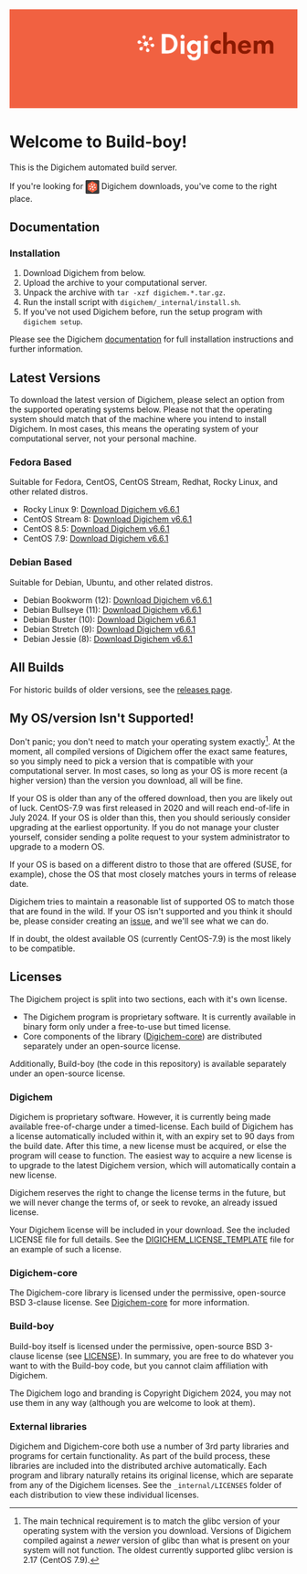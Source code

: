 <img src="Banner.png" alt="Banner" />

# Welcome to Build-boy!

This is the Digichem automated build server.

If you're looking for <img src="Logo.png" alt="Banner" height=24 valign=middle /> Digichem downloads, you've come to the right place.

## Documentation

### Installation

1. Download Digichem from below.
1. Upload the archive to your computational server.
1. Unpack the archive with `tar -xzf digichem.*.tar.gz`.
1. Run the install script with `digichem/_internal/install.sh`.
1. If you've not used Digichem before, run the setup program with `digichem setup`.

Please see the Digichem [documentation](https://doc.digi-chem.co.uk) for full installation instructions and further information.

## Latest Versions

To download the latest version of Digichem, please select an option from the supported operating systems below.
Please not that the operating system should match that of the machine where you intend to install Digichem.
In most cases, this means the operating system of your computational server, not your personal machine.

### Fedora Based

Suitable for Fedora, CentOS, CentOS Stream, Redhat, Rocky Linux, and other related distros.

- Rocky Linux 9: <!-- Rocky-Linux-9 --> [Download Digichem v6.6.1](https://github.com/Digichem-Project/build-boy/releases/download/6.6.1-Rocky-Linux-9/digichem.6.6.1.Rocky-Linux-9.tar.gz)
- CentOS Stream 8: <!-- CentOS-Stream-8 --> [Download Digichem v6.6.1](https://github.com/Digichem-Project/build-boy/releases/download/6.6.1-CentOS-Stream-8/digichem.6.6.1.CentOS-Stream-8.tar.gz)
- CentOS 8.5: <!-- CentOS-8.5 --> [Download Digichem v6.6.1](https://github.com/Digichem-Project/build-boy/releases/download/6.6.1-CentOS-8.5/digichem.6.6.1.CentOS-8.5.tar.gz)
- CentOS 7.9: <!-- CentOS-7.9 --> [Download Digichem v6.6.1](https://github.com/Digichem-Project/build-boy/releases/download/6.6.1-CentOS-7.9/digichem.6.6.1.CentOS-7.9.tar.gz)

### Debian Based

Suitable for Debian, Ubuntu, and other related distros.

- Debian Bookworm (12): <!-- Debian-Bookworm --> [Download Digichem v6.6.1](https://github.com/Digichem-Project/build-boy/releases/download/6.6.1-Debian-Bookworm/digichem.6.6.1.Debian-Bookworm.tar.gz)
- Debian Bullseye (11): <!-- Debian-Bullseye --> [Download Digichem v6.6.1](https://github.com/Digichem-Project/build-boy/releases/download/6.6.1-Debian-Bullseye/digichem.6.6.1.Debian-Bullseye.tar.gz)
- Debian Buster (10): <!-- Debian-Buster --> [Download Digichem v6.6.1](https://github.com/Digichem-Project/build-boy/releases/download/6.6.1-Debian-Buster/digichem.6.6.1.Debian-Buster.tar.gz)
- Debian Stretch (9): <!-- Debian-Stretch --> [Download Digichem v6.6.1](https://github.com/Digichem-Project/build-boy/releases/download/6.6.1-Debian-Stretch/digichem.6.6.1.Debian-Stretch.tar.gz)
- Debian Jessie (8): <!-- Debian-Jessie --> [Download Digichem v6.6.1](https://github.com/Digichem-Project/build-boy/releases/download/6.6.1-Debian-Jessie/digichem.6.6.1.Debian-Jessie.tar.gz)

## All Builds

For historic builds of older versions, see the [releases page](https://github.com/Digichem-Project/build-boy/releases).

## My OS/version Isn't Supported!

Don't panic; you don't need to match your operating system exactly[^1]. At the moment, all compiled
versions of Digichem offer the exact same features, so you simply need to pick a version that is compatible
with your computational server. In most cases, so long as your OS is more recent (a higher version) than
the version you download, all will be fine.

If your OS is older than any of the offered download, then you are likely out of luck. CentOS-7.9 was first
released in 2020 and will reach end-of-life in July 2024. If your OS is older than this, then you should
seriously consider upgrading at the earliest opportunity. If you do not manage your cluster yourself,
consider sending a polite request to your system administrator to upgrade to a modern OS.

If your OS is based on a different distro to those that are offered (SUSE, for example), chose the OS
that most closely matches yours in terms of release date.

Digichem tries to maintain a reasonable list of supported OS to match those that are found in the wild.
If your OS isn't supported and you think it should be, please consider creating an
[issue](https://github.com/Digichem-Project/build-boy/issues), and we'll see what we can do.

If in doubt, the oldest available OS (currently CentOS-7.9) is the most likely to be compatible.

[^1]: The main technical requirement is to match the glibc version of your operating system with the version you download.
Versions of Digichem compiled against a *newer* version of glibc than what is present on your system will not function.
The oldest currently supported glibc version is 2.17 (CentOS 7.9).

## Licenses

The Digichem project is split into two sections, each with it's own license.
 - The Digichem program is proprietary software. It is currently available in binary form only under a free-to-use but timed license. 
 - Core components of the library ([Digichem-core](https://github.com/Digichem-Project/digichem-core)) are distributed separately under an open-source license.

Additionally, Build-boy (the code in this repository) is available separately under an open-source license.

### Digichem

Digichem is proprietary software. However, it is currently being made available free-of-charge under a timed-license.
Each build of Digichem has a license automatically included within it, with an expiry set to
90 days from the build date. After this time, a new license must be acquired, or else the 
program will cease to function. The easiest way to acquire a new license is to upgrade to the
latest Digichem version, which will automatically contain a new license.

Digichem reserves the right to change the license terms in the future, but we will never change the terms of, or seek to revoke,
an already issued license.

Your Digichem license will be included in your download. See the included LICENSE file for full details.
See the [DIGICHEM_LICENSE_TEMPLATE](DIGICHEM_LICENSE_TEMPLATE.md) file for an example of such a license.

### Digichem-core

The Digichem-core library is licensed under the permissive, open-source BSD 3-clause license.
See [Digichem-core](https://github.com/Digichem-Project/digichem-core) for more information.

### Build-boy

Build-boy itself is licensed under the permissive, open-source BSD 3-clause license (see [LICENSE](LICENSE)).
In summary, you are free to do whatever you want to with the Build-boy code, but you cannot claim
affiliation with Digichem.

The Digichem logo and branding is Copyright Digichem 2024, you may not use them in any way (although you are welcome to look at them).

### External libraries

Digichem and Digichem-core both use a number of 3rd party libraries and programs for certain functionality.
As part of the build process, these libraries are included into the distributed archive automatically.
Each program and library naturally retains its original license, which are separate from any of the Digichem licenses.
See the `_internal/LICENSES` folder of each distribution to view these individual licenses.
